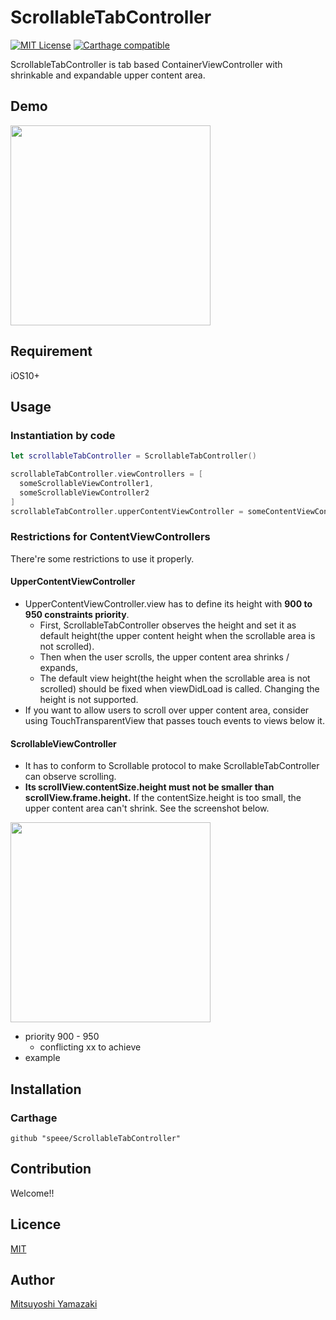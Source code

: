 ScrollableTabController
====

[![MIT License](http://img.shields.io/badge/license-MIT-blue.svg?style=flat)](LICENSE)
[![Carthage compatible](https://img.shields.io/badge/Carthage-compatible-4BC51D.svg?style=flat)](https://github.com/Carthage/Carthage)


ScrollableTabController is tab based ContainerViewController with shrinkable and expandable upper content area.


## Demo

<img width=320 src="https://user-images.githubusercontent.com/904354/29403196-8f674c24-8372-11e7-9902-e5c7d0a7a39f.gif">

## Requirement

iOS10+

## Usage

### Instantiation by code

```swift
let scrollableTabController = ScrollableTabController()

scrollableTabController.viewControllers = [ 
  someScrollableViewController1, 
  someScrollableViewController2
]
scrollableTabController.upperContentViewController = someContentViewController
```

### Restrictions for ContentViewControllers

There're some restrictions to use it properly.

#### UpperContentViewController

- UpperContentViewController.view has to define its height with **900 to 950 constraints priority**. 
	- First, ScrollableTabController observes the height and set it as default height(the upper content height when the scrollable area is not scrolled).
	- Then when the user scrolls, the upper content area shrinks / expands, 
	- The default view height(the height when the scrollable area is not scrolled) should be fixed when viewDidLoad is called. Changing the height is not supported.
- If you want to allow users to scroll over upper content area, consider using TouchTransparentView that passes touch events to views below it.

#### ScrollableViewController

- It has to conform to Scrollable protocol to make ScrollableTabController can observe scrolling.
- **Its scrollView.contentSize.height must not be smaller than scrollView.frame.height.** If the contentSize.height is too small, the upper content area can't shrink. See the screenshot below.

<img width=320 src="https://user-images.githubusercontent.com/904354/29102399-c738c9be-7cf3-11e7-9880-98605319dc7e.gif">

- priority 900 - 950
	- conflicting xx to achieve
- example

## Installation

### Carthage

```
github "speee/ScrollableTabController"
```

## Contribution

Welcome!!

## Licence

[MIT](https://github.com/tcnksm/tool/blob/master/LICENCE)

## Author

[Mitsuyoshi Yamazaki](https://github.com/mitsuyoshi-yamazaki)


